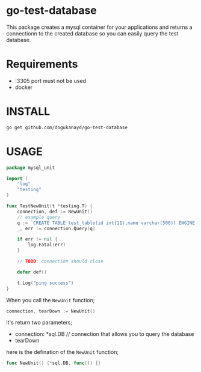 # go-test-database

This package creates a mysql container for your applications and returns a connectionn to the created database so you can easily query the test database.

# Requirements
* :3305 port must not be used
* docker

# INSTALL
```bash
go get github.com/dogukanayd/go-test-database
``` 

# USAGE
```go
package mysql_unit

import (
	"log"
	"testing"
)

func TestNewUnit(t *testing.T) {
	connection, def := NewUnit()
    // example query
	q := `CREATE TABLE test_table(id int(11),name varchar(500)) ENGINE = InnoDB  DEFAULT CHARSET = utf8;`
	_, err := connection.Query(q)

	if err != nil {
		log.Fatal(err)
	}

	// TODO: connection should close

	defer def()

	t.Log("ping success")
}

```

When you call the `NewUnit` function;
```go
connection, tearDown := NewUnit()
```
it's return two parameters;
 * connection: *sql.DB // connection that allows you to query the database 
 * tearDown
 
here is the defination of the `NewUnit` function;
```go
func NewUnit() (*sql.DB, func()) {}
```
